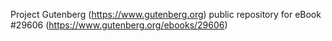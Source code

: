 Project Gutenberg (https://www.gutenberg.org) public repository for eBook #29606 (https://www.gutenberg.org/ebooks/29606)
